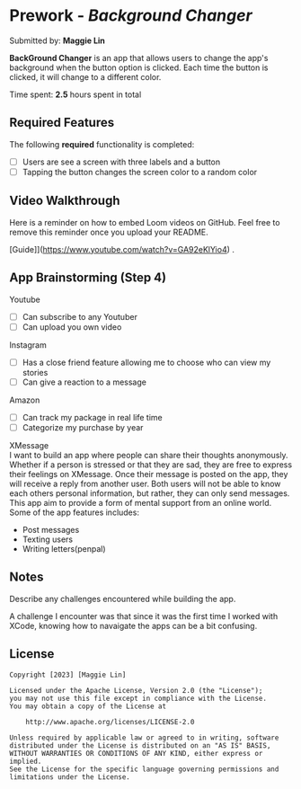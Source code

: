 # Prework - *Background Changer*

Submitted by: **Maggie Lin**

**BackGround Changer** is an app that allows users to change the app's background when the button option is clicked. Each time the button is clicked, it will change to a different color.

Time spent: **2.5** hours spent in total

## Required Features

The following **required** functionality is completed:

- [ ] Users are see a screen with three labels and a button
- [ ] Tapping the button changes the screen color to a random color
 
## Video Walkthrough

Here is a reminder on how to embed Loom videos on GitHub. Feel free to remove this reminder once you upload your README. 

[Guide]](https://www.youtube.com/watch?v=GA92eKlYio4) .

## App Brainstorming (Step 4)
Youtube  
- [ ] Can subscribe to any Youtuber  
- [ ] Can upload you own video

Instagram  
- [ ] Has a close friend feature allowing me to choose who can view my stories  
- [ ] Can give a reaction to a message  

Amazon
- [ ] Can track my package in real life time
- [ ] Categorize my purchase by year

XMessage  
I want to build an app where people can share their thoughts anonymously. Whether if a person is stressed or that they are sad, they are free to express their feelings on XMessage. Once their message is posted on the app, they will receive a reply from another user. Both users will not be able to know each others personal information, but rather, they can only send messages. This app aim to provide a form of mental support from an online world.  
Some of the app features includes:  
- Post messages
- Texting users
- Writing letters(penpal)

## Notes

Describe any challenges encountered while building the app.

A challenge I encounter was that since it was the first time I worked with XCode, knowing how to navaigate the apps can be a bit confusing. 

## License

    Copyright [2023] [Maggie Lin]

    Licensed under the Apache License, Version 2.0 (the "License");
    you may not use this file except in compliance with the License.
    You may obtain a copy of the License at

        http://www.apache.org/licenses/LICENSE-2.0

    Unless required by applicable law or agreed to in writing, software
    distributed under the License is distributed on an "AS IS" BASIS,
    WITHOUT WARRANTIES OR CONDITIONS OF ANY KIND, either express or implied.
    See the License for the specific language governing permissions and
    limitations under the License.
